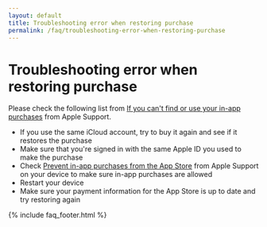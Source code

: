 ```yaml
---
layout: default
title: Troubleshooting error when restoring purchase
permalink: /faq/troubleshooting-error-when-restoring-purchase
---
```


# Troubleshooting error when restoring purchase

Please check the following list from [If you can't find or use your in-app purchases](https://support.apple.com/en-us/HT204530) from Apple Support.

- If you use the same iCloud account, try to buy it again and see if it restores the purchase
- Make sure that you're signed in with the same Apple ID you used to make the purchase
- Check [Prevent in-app purchases from the App Store](https://support.apple.com/en-us/HT204396) from Apple Support on your device to make sure in-app purchases are allowed
- Restart your device
- Make sure your payment information for the App Store is up to date and try restoring again

{% include faq_footer.html %}
